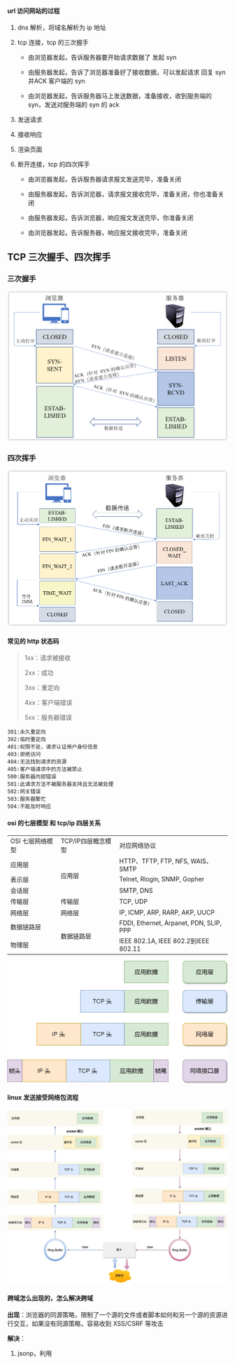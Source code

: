 #### url 访问网站的过程

1. dns 解析，将域名解析为 ip 地址

2. tcp 连接，tcp 的三次握手

   - 由浏览器发起，告诉服务器要开始请求数据了 发起 syn
     
   - 由服务器发起，告诉了浏览器准备好了接收数据，可以发起请求 回复 syn 并ACK 客户端的 syn

   - 由浏览器发起，告诉服务器马上发送数据，准备接收，收到服务端的 syn，发送对服务端的 syn 的 ack

3. 发送请求

4. 接收响应

5. 渲染页面

6. 断开连接，tcp 的四次挥手

   - 由浏览器发起，告诉服务器请求报文发送完毕，准备关闭

   - 由服务器发起，告诉浏览器，请求报文接收完毕，准备关闭，你也准备关闭

   - 由服务器发起，告诉浏览器，响应报文发送完毕，你准备关闭

   - 由浏览器发起，告诉服务器，响应报文接收完毕，准备关闭

## TCP 三次握手、四次挥手
### 三次握手
![img.png](img.png)

### 四次挥手
![img_1.png](img_1.png)

#### 常见的 http 状态码

> 1xx：请求被接收
>
> 2xx：成功
>
> 3xx：重定向
>
> 4xx：客户端错误
>
> 5xx：服务器错误

```
301:永久重定向
302:临时重定向
401:权限不足，请求认证用户身份信息
403:拒绝访问
404:无法找到请求的资源
405:客户端请求中的方法被禁止
500:服务器内部错误
501:此请求方法不被服务器支持且无法被处理
502:网关错误
503:服务器繁忙
504:不能及时响应
```

#### osi 的七层模型 和 tcp/ip 四层关系

<table>
   <tr>
        <td>OSI 七层网络模型</td>
        <td>TCP/IP四层概念模型</td>
        <td>对应网络协议</td>
    </tr>
    <tr>
        <td>应用层</td>
        <td rowspan="3">应用层</td>
        <td>HTTP、TFTP, FTP, NFS, WAIS、SMTP</td>
    </tr>
    <tr>
        <td>表示层</td>
        <td>Telnet, Rlogin, SNMP, Gopher</td>
    </tr>
    <tr>
        <td>会话层</td>
        <td>SMTP, DNS</td>
    </tr>
    <tr>
        <td>传输层</td>
        <td>传输层</td>
        <td>TCP, UDP</td>
    </tr>
    <tr>
        <td>网络层</td>
        <td>网络层</td>
        <td>IP, ICMP, ARP, RARP, AKP, UUCP</td>
    </tr>
    <tr>
        <td>数据链路层</td>
        <td rowspan="2">数据链路层</td>
        <td>FDDI, Ethernet, Arpanet, PDN, SLIP, PPP</td>
    </tr>
    <tr>
        <td>物理层</td>
        <td>IEEE 802.1A, IEEE 802.2到IEEE 802.11</td>
    </tr>
</table>

![img_2.png](img_2.png)

#### linux 发送接受网络包流程
![img_3.png](img_3.png)

#### 跨域怎么出现的，怎么解决跨域

**出现**：浏览器的同源策略，限制了一个源的文件或者脚本如何和另一个源的资源进行交互，如果没有同源策略，容易收到 XSS/CSRF 等攻击

**解决**：

1. jsonp，利用 <script> 标签没有跨域限制的漏洞，页面可以动态的得到其他源的 json 数据

   - 优点：兼容性好，可以用于主流浏览器的跨域访问问题
   - 缺点：仅支持 get 方法；不安全，容易遭受 xss 攻击

2. cors 跨域资源共享，分为简单请求和复杂请求

   - 简单请求
   - 复杂请求，在正式请求之前，增加一次 http 查询请求

3. nginx 的反向代理

   配置一个代理服务器做跳板机

4. node 中间件代理（两次跨域）

   实现原理：就是服务器向服务器请求


### get 和 post 的区别
- 数据传输大小： get 传输数据的大小是 2kb，而 post 一般是没有限制的，但是会受内存大小影响，一般通过修改 php.ini 配置文件来修改
- 数据传输方式： get 是通过 url 传递参数的，在 url 中可以看到参数；post 是在表单中使用 post 方法提交
- 数据安全性：get 参数可见，容易被攻击
- 缓存： get 可以被缓存， post 不能被缓存

### HTTP/1.1、HTTP/2 和 HTTP/3 对比表

| **特性**               | HTTP/1.1                  | HTTP/2                    | HTTP/3                    |
|-------------------------|---------------------------|---------------------------|---------------------------|
| **传输层协议**          | TCP                       | TCP                       | QUIC (基于 UDP)           |
| **数据传输方式**        | 文本格式                  | 二进制帧                  | 二进制帧                  |
| **多路复用**            | ❌ 不支持（管道化有缺陷） | ✅ 支持（同一 TCP 连接）  | ✅ 支持（独立 QUIC 流）    |
| **队头阻塞**            | ⚠️ 应用层和传输层均存在   | ⚠️ 仅传输层（TCP 丢包）   | ✅ 彻底解决                |
| **头部压缩**            | ❌ 无                     | ✅ HPACK 压缩             | ✅ QPACK 压缩              |
| **服务器推送**          | ❌ 无                     | ✅ 支持                   | ✅ 支持                   |
| **握手延迟**            | ⏳ 高（TCP + TLS 1-2 RTT）| ⏳ 高（同 HTTP/1.1）      | ⚡ 低（0-1 RTT，支持 0-RTT）|
| **移动端优化**          | ❌ 无                     | ❌ 无                     | ✅ 连接迁移、抗丢包       |
| **兼容性**              | 🌍 全平台兼容             | 🌐 主流现代浏览器/服务器   | 🚧 逐步普及（需支持 QUIC） |

### 关键说明
- **多路复用**：HTTP/2 在单 TCP 连接上并行传输，HTTP/3 通过 QUIC 流彻底消除队头阻塞。
- **队头阻塞**：HTTP/1.1 因顺序处理请求而阻塞；HTTP/2 仅因 TCP 丢包阻塞；HTTP/3 无阻塞。
- **握手延迟**：HTTP/3 的 0-RTT 需已建立过连接，首次连接仍需 1-RTT。
- **移动端优化**：HTTP/3 支持 IP 切换不断连（如 Wi-Fi 切 5G），且抗弱网能力更强。


## tcp
### tcp 介绍
### tcp 三次握手
#### tcp 为什么是三次握手，不是四次或者两次
- 三次握手才能保证双方的接收和发送能力
  - 可以阻止重复历史连接的初始化
  - 可以同步双方的初始序列号
  - 避免浪费资源
#### tcp 每次握手失败，会发生什么
- 第一次握手失败（客户端发送 SYN 包），客户端发送 SYN 包后未收到 SYN-ACK 响应。
  - 客户端重传：采用 指数退避（Exponential Backoff）策略重试
  - 最终失败：客户端返回 ETIMEDOUT（连接超时）或 ECONNREFUSED（连接被拒绝）
- 第二次握手失败（服务器发送 SYN-ACK 包）
  - 服务器重传 SYN-ACK：由 tcp_synack_retries 控制重试次数（Linux 默认 5 次）。
  - 半连接队列清理：
    - 服务器维护 ​半连接队列（SYN Queue）​​ 存储未完成的握手请求。
    - 超时后（默认 60s）清除条目，释放资源。
- 第三次握手失败（客户端发送 ACK 包）​
  - 客户端：认为连接已建立，进入 ESTABLISHED 状态，可发送数据。
  - 服务器：未收到 ACK，仍处于 SYN-RECEIVED 状态，等待超时后关闭连接。
  - 若客户端发送数据，服务器因未确认连接会回复 ​RST 包，强制关闭连接。
  - 客户端收到 RST 后触发错误（如 ECONNRESET）。
#### syn 攻击是什么，怎么避免
- sync 攻击会打满半连接队列，使其他正常请求无法连接
- 解决办法：
  - 调整 netdev_max_backlog的大小
  - 增加半连接队列长度
  - 减少 SYN+ACK 重传次数（目的是让半连接队列的连接快速释放）
#### tcp 四次挥手
#### tcp 四次挥手中某次失败会发生什么
- 第一次挥手失败：客户端重传 FIN
- 第二次挥手失败：客户端会触发超时重传机制，因为 服务端 ACK 不会重传
- 第三次挥手失败：服务端会触发 FIN 重传
- 第四次挥手失败：服务端会触发 FIN 重传
#### 如果已经建立了连接，但是客户端突然出现故障了怎么办？
- 如果服务端发送数据
  - 超时重传
  - 断开连接
- 不发送数据
  - 是否开启了 keepalive，开启了，如果探测到对方已经消亡，则会断开自身的 TCP 连接
  - 没有开启，服务端的 tcp 连接会一直在，处于ESTABLISHED 状态
#### 如果已经建立了连接，但是服务端的进程崩溃会发生什么？
- 由内核来完成四次挥手的操作
#### tcp 重传机制
- 超时重传，在指定的时间内，没有收到对方的 ack 应答
  - 两种情况下会超时重传
    - 数据包丢失
    - 没有收到 ack 确认应答
  - 重传时间怎么定义
    - 根据往返时延的一个动态变化值算出来，通过采样加权平均
- 快速重传，不以时间为驱动，以数据为驱动
  - ![img_4.png](img_4.png)
- SACK 方法【选择性确认】
  - ![img_5.png](img_5.png)
  - 将收到的数据发送给发送方，发送方就只穿丢失的数据
- Duplicate SACK，使用了 SACK 来告诉「发送方」有哪些数据被重复接收了
  - 可以让「发送方」知道，是发出去的包丢了，还是接收方回应的 ACK 包丢了;
  - 可以知道是不是「发送方」的数据包被网络延迟了;
  - 可以知道网络中是不是把「发送方」的数据包给复制了;
#### tcp 滑动窗口
- 为了解决通信效率的问题，不用等到每个请求都应答之后再次请求
- 窗口的大小，无需等待确认应答，而可以继续发送数据的最大值。
#### tcp 流量控制
- 让「发送方」根据「接收方」的实际接收能力控制发送的数据量，这就是所谓的流量控制。
#### tcp 拥塞控制
- 目的，为了防止发送方的数据填满整个网络
- 慢启动，一点一点的提高发送数据包的数量。什么时候使用慢启动，当拥塞窗口小于慢启动门限
- 拥塞避免算法，规则是：每当收到一个 ACK 时，cwnd 增加 1/cwnd。
- 拥塞发生
- 快速恢复
#### tcp 是如何解决粘包、拆包的问题
- 粘包：多个数据包被接收方一次性读取，合并为一个数据包。
- 拆包：单个数据包被分割成多个 TCP 段传输，接收方需多次读取才能完整接收。
- 根本原因：TCP 是面向流的传输协议，数据以字节流形式传输，没有明确的消息边界。发送方的写入和接收方的读取频率不匹配，导致数据在缓冲区中合并或分段。
- 解决粘包和拆包的常用方法
  - 固定长度消息法：所有消息长度固定（如每个消息 100 字节），不足部分填充空白。
  - 分隔符法：在消息末尾添加特殊分隔符（如 \n 或 \r\n）
  - 长度字段法（推荐方法）：在消息头部添加长度字段，明确标识消息体长度。
  - 协议封装法：使用标准协议（如 HTTP、Protobuf、MessagePack）定义消息结构
  - 网络框架的自动处理：成熟的网络框架（如 Netty、gRPC）内置了粘包/拆包处理机制


## udp 是什么，怎么工作的
- udp 是 用户数据报协议，其特点是 无连接、不可靠传输、轻量级、面向数据报：每个数据包独立传输（非流式）
- 应用场景
  - 实时视频/语音通话（
  - DNS 域名解析
  - 在线游戏（如 MOBA、FPS 类游戏）
  - IoT 传感器数据传输
- 
## tcp 和 udp 有什么区别，分别应用到什么场景
- 连接方式
  - tcp 需要三次握手连接，四次挥手断开连接
  - udp 无需连接，直接发送给数据
- 可靠性
  - tcp 通过确认应答（ACK）、重传机制、数据校验等保证数据完整，丢包时会自动重传
  - udp 不可靠传输：不保证数据到达或顺序正确，丢包不重传
- 传输效率
  - tcp 传输效率较低（需维护连接状态、拥塞控制等）、延迟较高（需保证可靠性）
  - udp 传输效率高（无额外控制开销）、延迟低（实时性强）
- 数据顺序
  - tcp 保证数据顺序（通过序列号排序）、接收端按发送顺序重组排序
  - udp 不保证数据顺序
- 拥塞控制
  - tcp 有拥塞控制算法（如慢启动、拥塞避免）、网络拥塞时自动降低发送速率
  - udp 无拥塞控制，持续以固定速率发送，可能加剧网络拥堵
- 应用场景
    - tcp：要求数据完整性和顺序的场景：
      - Web 服务（HTTP/HTTPS）
      - 文件传输（FTP）
      - 远程登录（SSH
    - udp：要求低延迟、可容忍少量丢包的场景：
      - 实时通信（Zoom/Skype）
      - DNS 查询
      - 在线游戏（如 MOBA 类游戏）
## udp 如何保证可靠传输
- 序列号与确认机制（ACK）
- 超时重传与冗余传输
- 数据包排序与缓冲
- 流量控制
  - 滑动窗口机制
- 拥塞控制
